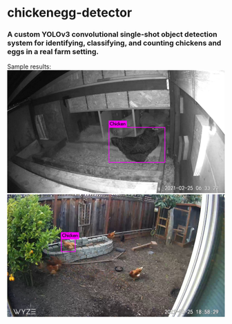 # chickenegg-detector

### A custom YOLOv3 convolutional single-shot object detection system for identifying, classifying, and counting chickens and eggs in a real farm setting.


Sample results:
![Result1](results1.jpg)
![Result2](results2.jpg)



